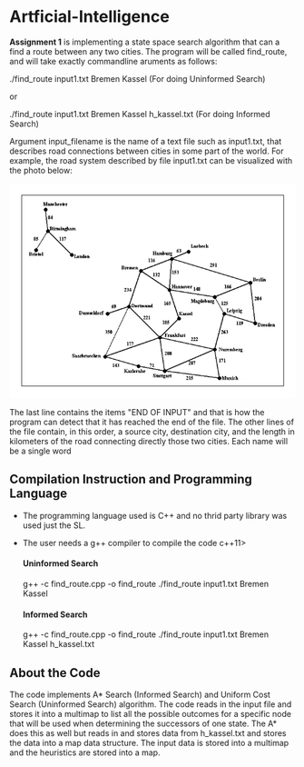 # Artficial-Intelligence

**Assignment 1** is implementing a state space search algorithm that can a find a route between any two cities. The program will be called find_route, and will take exactly commandline aruments as follows:

  ./find_route input1.txt Bremen Kassel (For doing Uninformed Search)
  
  or 
  
  ./find_route input1.txt Bremen Kassel h_kassel.txt (For doing Informed Search)

Argument input_filename is the name of a text file such as input1.txt, that describes road connections between cities in some part of the world. For example, the road system described by file input1.txt can be visualized with the photo below:

<img src="photo.gif" title="Visualized Photo"/>


The last line contains the items "END OF INPUT" and that is how the program can detect that it has reached the end of the file. The other lines of the file contain, in this order, a source city, destination city, and the length in kilometers of the road connecting directly those two cities. Each name will be a single word


## Compilation Instruction and Programming Language 

* The programming language used is C++ and no thrid party library was used just the SL. 
* The user needs a g++ compiler to compile the code c++11>


  #### Uninformed Search 
    g++ -c find_route.cpp -o find_route
    ./find_route input1.txt Bremen Kassel

  #### Informed Search
    g++ -c find_route.cpp -o find_route
    ./find_route input1.txt Bremen Kassel h_kassel.txt
  
  
 ## About the Code
  
 The code implements A* Search (Informed Search) and Uniform Cost Search (Uninformed Search) algorithm. The code reads in the input file and stores it into a multimap to list all the possible outcomes for a specific node that will be used when determining the successors of one state. The A* does this as well but reads in and stores data from h_kassel.txt and stores the data into a map data structure. The input data is stored into a multimap and the heuristics are stored into a map.
